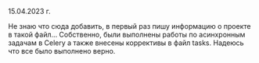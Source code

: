 15.04.2023 г.

Не знаю что сюда добавить, в первый раз пишу информацию о проекте в такой файл...
Собственно, были выполнены работы по асинхронным задачам в Celery а также внесены коррективы в файл tasks.
Надеюсь что все было выполнено верно.

